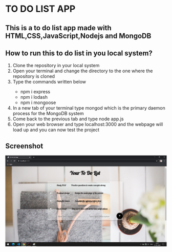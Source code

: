 <h1>TO DO LIST APP</h1>
<h2>This is a to do list app made with HTML,CSS,JavaScript,Nodejs and MongoDB</h2>
<h2>How to run this to do list in you local system?</h2>
<ol>
  <li>Clone the repository in your local system</li>
  <li>Open your terminal and change the directory to the one where the repository is cloned</li>
  <li>Type the commands written below</li>
  <ul>
    <li>npm i express</li>
    <li>npm i lodash</li>
    <li>npm i mongoose</li>
  </ul>
  <li>In a new tab of your terminal type mongod which is the primary daemon process for the MongoDB system</li>
  <li>Come back to the previous tab and type node app.js</li>
  <li>Open your web browser and type localhost:3000 and the webpage will load up and you can now test the project</li>
</ol>
<h2>Screenshot</h2>
<img src="https://raw.githubusercontent.com/vijayjoshi16/TO-DO-LIST-APP/master/Screenshots/1.ToDoList.png"/>
